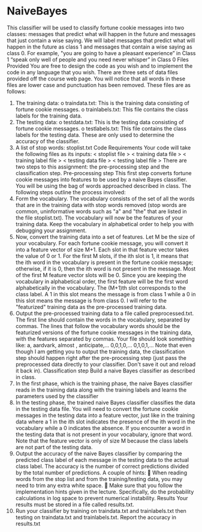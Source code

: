 # NaiveBayes

This classifier will be used to classify fortune cookie messages into two classes: messages that predict what will happen in the
future and messages that just contain a wise saying. We will label messages that predict what will
happen in the future as class 1 and messages that contain a wise saying as class 0. For example,
"you are going to have a pleasant experience” in Class 1
“speak only well of people and you need never whisper” in Class 0
Files Provided
You are free to design the code as you wish and to implement the code in any language that you
wish. There are three sets of data files provided off the course web page. You will notice that all
words in these files are lower case and punctuation has been removed. These files are as follows:
1. The training data:
o traindata.txt: This is the training data consisting of fortune cookie messages.
o trainlabels.txt: This file contains the class labels for the training data.
2. The testing data:
o testdata.txt: This is the testing data consisting of fortune cookie messages.
o testlabels.txt: This file contains the class labels for the testing data. These are only
used to determine the accuracy of the classifier.
3. A list of stop words: stoplist.txt
Code Requirements
Your code will take the following files as its inputs:
< stoplist file > < training data file > < training label file > < testing data file > < testing label file >
There are two steps to this assignment: the pre-processing step and the classification step.
Pre-processing step
This first step converts fortune cookie messages into features to be used by a naive Bayes classifier.
You will be using the bag of words approached described in class. The following steps outline the
process involved:
1. Form the vocabulary. The vocabulary consists of the set of all the words that are in the
training data with stop words removed (stop words are common, uninformative words such
as "a" and "the" that are listed in the file stoplist.txt). The vocabulary will now be the
features of your training data. Keep the vocabulary in alphabetical order to help you with
debugging your assignment.
2. Now, convert the training data into a set of features. Let M be the size of your vocabulary.
For each fortune cookie message, you will convert it into a feature vector of size M+1.
Each slot in that feature vector takes the value of 0 or 1. For the first M slots, if the ith slot
is 1, it means that the ith word in the vocabulary is present in the fortune cookie message;
otherwise, if it is 0, then the ith word is not present in the message. Most of the first M
feature vector slots will be 0. Since you are keeping the vocabulary in alphabetical order,
the first feature will be the first word alphabetically in the vocabulary. The (M+1)th slot
corresponds to the class label. A 1 in this slot means the message is from class 1 while a 0
in this slot means the message is from class 0. I will refer to the "featurized" training data
as the pre-processed training data.
3. Output the pre-processed training data to a file called preprocessed.txt. The first line
should contain the words in the vocabulary, separated by commas. The lines that follow
the vocabulary words should be the featurized versions of the fortune cookie messages in
the training data, with the features separated by commas. Your file should look
something like:
a, aardvark, almost , anticipate,...
0,0,1,0,...
0,1,0,1,...
Note that even though I am getting you to output the training data, the classification step
should happen right after the pre-processing step (just pass the preprocessed data directly
to your classifier. Don't save it out and reload it back in).
Classification step
Build a naive Bayes classifier as described in class.
1. In the first phase, which is the training phase, the naive Bayes classifier reads in the training
data along with the training labels and learns the parameters used by the classifier
2. In the testing phase, the trained naive Bayes classifier classifies the data in the testing data
file. You will need to convert the fortune cookie messages in the testing data into a feature
vector, just like in the training data where a 1 in the ith slot indicates the presence of the
ith word in the vocabulary while a 0 indicates the absence. If you encounter a word in the
testing data that is not present in your vocabulary, ignore that word. Note that the feature
vector is only of size M because the class labels are not part of the testing data. 
3. Output the accuracy of the naive Bayes classifier by comparing the predicted class label of
each message in the testing data to the actual class label. The accuracy is the number of
correct predictions divided by the total number of predictions.
A couple of hints:
 When reading words from the stop list and from the training/testing data, you may need to
trim any extra white space.
 Make sure that you follow the implementation hints given in the lecture. Specifically, do
the probability calculations in log space to prevent numerical instability.
Results
Your results must be stored in a file called results.txt.
1. Run your classifier by training on traindata.txt and trainlabels.txt then testing on
traindata.txt and trainlabels.txt. Report the accuracy in results.txt
